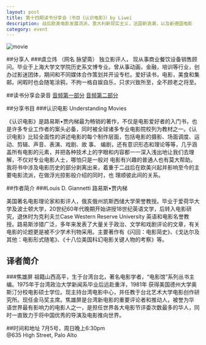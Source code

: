 ```yaml
---
layout: post
title: 第十四期读书分享会（书目《认识电影》）by Liwei
description: 战后欧美电影发展流派，意大利新现实主义，法国新浪潮，以及新德国电影 
category: event 
---
```

![movie](http://img6.douban.com/lpic/s6969666.jpg)

##分享人
###虞立炜 （网名 脉望斋）
独立影评人， 现从事商业餐饮设备销售顾问。毕业于上海大学文学院历史系文博专业。曾从事动画，金融，培训等行业，创办过影迷团体，期间和不同媒体合作策划并开设专栏。爱好读书，电影，美食和集邮。闲暇时也会随笔涂鸦，不拘一格自娱自乐，只求兴致所至，全不顾老之将至。

##读书分享会录音
[音频第一部分](http://www.lizhi.fm/1978263/21315043357187846)
[音频第二部分](http://www.lizhi.fm/1978263/21315245489086726)

##分享书目
###认识电影 Understanding Movies

《认识电影》是路易斯•贾内梯最为畅销的著作，不仅是电影爱好者的入门书，也是许多专业工作者的案头必备，同时被全球诸多专业电影院校列为教材之一。《认识电影》比较全面性的讲述电影的每个制作层面，包括电影的摄影、场面调度、运动、剪辑、声音、表演、戏剧、故 事、 编剧，还有意识形态和理论等等，几乎涵盖所有电影的元素，并把各种技术上的字眼和内容都一一深入浅出地让我们去理解，不仅对专业电影人士，哪怕只是一般对 电影有兴趣的普通人也有莫大帮助。我将书中涉及电影历史的部分剥离出来，着重于二战后在欧美兴起并影响至今的主要电影流派，在做浮光掠影般介绍的同时，也 理顺彼此间的关系。

##作者简介 
###Louis D. Giannetti  路易斯•贾内梯

美国著名电影理论家和影评人，俄亥俄州凯斯西储大学荣誉教授。毕业于爱荷华大学及波士顿大学，20世纪60年代晚期开始讲授18世纪英语文学，后转入电影研究，退休时为克利夫兰Case Western Reserve University 英语和电影名誉教授。路易斯涉猎广泛，多年来发表了大量关于政治、文学和戏剧评论的文章，有关电影的论题更是被不少学术刊物采用。主要著作有《闪回：电影简史》、《戈达尔及其他：电影形式随笔》、《十八位美国科幻电影关键人物的考察》等。

## 译者简介
###焦雄屏
祖籍山西高平，生于台湾台北，著名电影学者，“电影馆”系列丛书主编。1975年于台湾政治大学新闻系毕业后远赴重洋，1981年 获得美国德州大学奥斯汀分校电影硕士学位。现主持台湾电影中心，并任教于台北艺术大学电影创作研究所。现任金马奖主席。焦雄屏是台湾新电影的重要评论者和推动人，被誉为华 语世界最有影响力的电影人之一，是担任世界各大电影节评委次数最多的华人，同时一直致力于将中国优秀的导演及电影推向世界。

##时间和地址
7月5号，周日晚上6:30pm <br>
@635 High Street, Palo Alto

